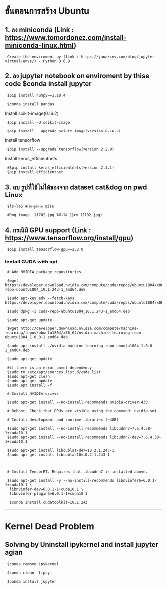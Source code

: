 # ขั้นตอนการสร้าง Ubuntu

## 1. ลง miniconda (Link : https://www.tomordonez.com/install-miniconda-linux.html)

     Create the enviroment by (link : https://janakiev.com/blog/jupyter-virtual-envs/) - Python 3.6.9

## 2. ลง jupyter notebook on enviroment by thise code $conda install jupyter

     $pip install numpy==1.18.4

     $conda install pandas

Install scikit-image(0.16.2)
     
     $pip install -U scikit-image
     
     $pip install --upgrade scikit-image(version 0.16.2)

Install tensorflow 
     
     $pip install --upgrade tensorflow(version 2.2.0)
     
Install keras_efficientnets
     
     #$pip install keras_efficientnets(version 2.3.1)
     $pip install efficientnet
     
## 3. ลบ รูปที่ใช้ไม่ได้ของจาก dataset cat&dog on pwd Linux
     
     $ls-laS #เรียงรูปตาม size
     
     #Dog image  11702.jpg ใช้ไม่ได้ ($rm 11702.jpg)
    
## 4. กรณีมี GPU support (Link : https://www.tensorflow.org/install/gpu)
     $pip install tensorflow-gpu==2.2.0
     
### Install CUDA with apt
     
     # Add NVIDIA package repositories
     
     $wget https://developer.download.nvidia.com/compute/cuda/repos/ubuntu1804/x86_64/cuda-repo-ubuntu1804_10.1.243-1_amd64.deb
     
     $sudo apt-key adv --fetch-keys https://developer.download.nvidia.com/compute/cuda/repos/ubuntu1804/x86_64/7fa2af80.pub
     
     $sudo dpkg -i cuda-repo-ubuntu1804_10.1.243-1_amd64.deb
     
     $sudo apt-get update
     
     $wget http://developer.download.nvidia.com/compute/machine-learning/repos/ubuntu1804/x86_64/nvidia-machine-learning-repo-ubuntu1804_1.0.0-1_amd64.deb
     
     $sudo apt install ./nvidia-machine-learning-repo-ubuntu1804_1.0.0-1_amd64.deb
    
     $sudo apt-get update
     
     #if there is an error unmet dependency
     $sudo rm /etc/apt/sources.list.d/cuda.list
     $sudo apt-get clean
     $sudo apt-get update
     $sudo apt install -f

     # Install NVIDIA driver
    
     $sudo apt-get install --no-install-recommends nvidia-driver-430
     
     # Reboot. Check that GPUs are visible using the command: nvidia-smi

     # Install development and runtime libraries (~4GB)
     
     $sudo apt-get install --no-install-recommends libcudnn7=7.6.4.38-1+cuda10.1
     $sudo apt-get install --no-install-recommends libcudnn7-dev=7.6.4.38-1+cuda10.1
     
     $sudo apt-get install libcublas-dev=10.2.1.243-1
     $sudo apt-get install libcublas10=10.2.1.243-1
     
      

     # Install TensorRT. Requires that libcudnn7 is installed above.
     
     $sudo apt-get install -y --no-install-recommends libnvinfer6=6.0.1-1+cuda10.1 \
      libnvinfer-dev=6.0.1-1+cuda10.1 \
      libnvinfer-plugin6=6.0.1-1+cuda10.1
      
      $conda install cudatoolkit=10.1.243
---
    
# Kernel Dead Problem 

## Solving by Uninstall ipykernel and install jupyter agian
   
     $conda remove jpykernel
   
     $conda clean -tipsy
   
     $conda install jupyter

    
    
    
   
